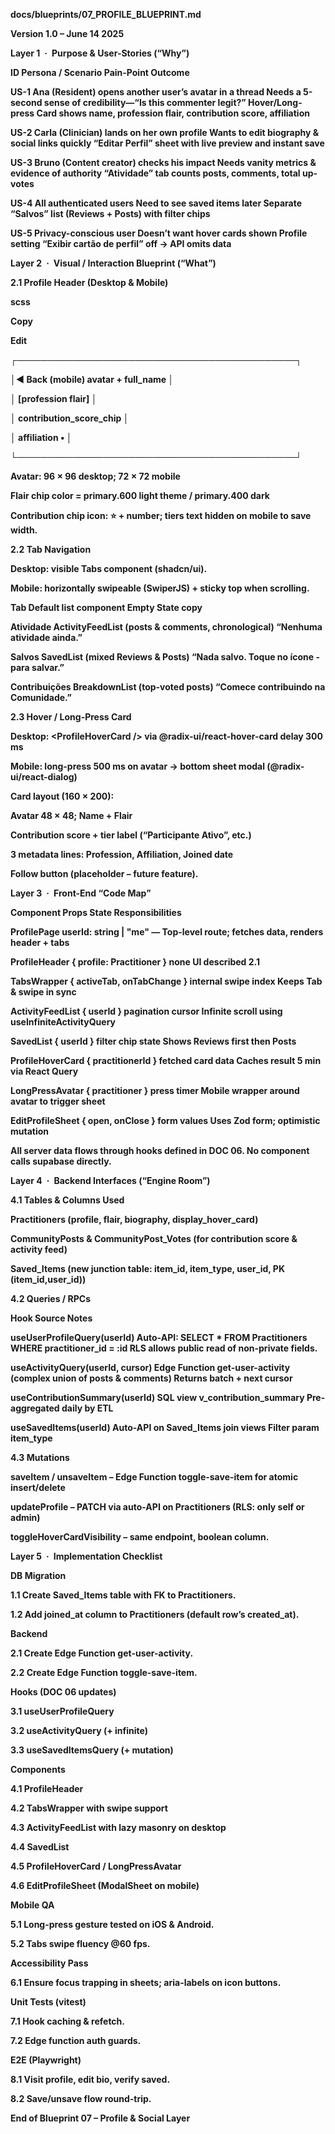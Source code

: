 **docs/blueprints/07\_PROFILE\_BLUEPRINT.md**

**Version 1.0 – June 14 2025**

**Layer 1 · Purpose & User-Stories (“Why”)**

**ID	Persona / Scenario	Pain-Point	Outcome**

**US-1	Ana (Resident) opens another user’s avatar in a thread	Needs a 5-second sense of credibility—“Is this commenter legit?”	Hover/Long-press Card shows name, profession flair, contribution score, affiliation**

**US-2	Carla (Clinician) lands on her own profile	Wants to edit biography & social links quickly	“Editar Perfil” sheet with live preview and instant save**

**US-3	Bruno (Content creator) checks his impact	Needs vanity metrics & evidence of authority	“Atividade” tab counts posts, comments, total up-votes**

**US-4	All authenticated users	Need to see saved items later	Separate “Salvos” list (Reviews \+ Posts) with filter chips**

**US-5	Privacy-conscious user	Doesn’t want hover cards shown	Profile setting “Exibir cartão de perfil” off → API omits data**

**Layer 2 · Visual / Interaction Blueprint (“What”)**

**2.1 Profile Header (Desktop & Mobile)**

**scss**

**Copy**

**Edit**

**┌─────────────────────────────────────────────┐**

**│◄ Back (mobile)        avatar  \+  full\_name │**

**│                         \[profession flair\] │**

**│                 contribution\_score\_chip    │**

**│      affiliation • │**

**└─────────────────────────────────────────────┘**

**Avatar: 96 × 96 desktop; 72 × 72 mobile**

**Flair chip color \= primary.600 light theme / primary.400 dark**

**Contribution chip icon: ⭐ \+ number; tiers text hidden on mobile to save width.**

**2.2 Tab Navigation**

**Desktop: visible Tabs component (shadcn/ui).**

**Mobile: horizontally swipeable (SwiperJS) \+ sticky top when scrolling.**

**Tab	Default list component	Empty State copy**

**Atividade	ActivityFeedList (posts & comments, chronological)	“Nenhuma atividade ainda.”**

**Salvos	SavedList (mixed Reviews & Posts)	“Nada salvo. Toque no ícone \- para salvar.”**

**Contribuições	BreakdownList (top-voted posts)	“Comece contribuindo na Comunidade.”**

**2.3 Hover / Long-Press Card**

**Desktop: \<ProfileHoverCard /\> via @radix-ui/react-hover-card delay 300 ms**

**Mobile: long-press 500 ms on avatar → bottom sheet modal (@radix-ui/react-dialog)**

**Card layout (160 × 200):**

**Avatar 48 × 48; Name \+ Flair**

**Contribution score \+ tier label (“Participante Ativo”, etc.)**

**3 metadata lines: Profession, Affiliation, Joined date**

**Follow button (placeholder – future feature).**

**Layer 3 · Front-End “Code Map”**

**Component	Props	State	Responsibilities**

**ProfilePage	userId: string | "me"	—	Top-level route; fetches data, renders header \+ tabs**

**ProfileHeader	{ profile: Practitioner }	none	UI described 2.1**

**TabsWrapper	{ activeTab, onTabChange }	internal swipe index	Keeps Tab & swipe in sync**

**ActivityFeedList	{ userId }	pagination cursor	Infinite scroll using useInfiniteActivityQuery**

**SavedList	{ userId }	filter chip state	Shows Reviews first then Posts**

**ProfileHoverCard	{ practitionerId }	fetched card data	Caches result 5 min via React Query**

**LongPressAvatar	{ practitioner }	press timer	Mobile wrapper around avatar to trigger sheet**

**EditProfileSheet	{ open, onClose }	form values	Uses Zod form; optimistic mutation**

**All server data flows through hooks defined in DOC 06\. No component calls supabase directly.**

**Layer 4 · Backend Interfaces (“Engine Room”)**

**4.1 Tables & Columns Used**

**Practitioners (profile, flair, biography, display\_hover\_card)**

**CommunityPosts & CommunityPost\_Votes (for contribution score & activity feed)**

**Saved\_Items (new junction table: item\_id, item\_type, user\_id, PK (item\_id,user\_id))**

**4.2 Queries / RPCs**

**Hook	Source	Notes**

**useUserProfileQuery(userId)	Auto-API: SELECT \* FROM Practitioners WHERE practitioner\_id \= :id	RLS allows public read of non-private fields.**

**useActivityQuery(userId, cursor)	Edge Function get-user-activity (complex union of posts & comments)	Returns batch \+ next cursor**

**useContributionSummary(userId)	SQL view v\_contribution\_summary	Pre-aggregated daily by ETL**

**useSavedItems(userId)	Auto-API on Saved\_Items join views	Filter param item\_type**

**4.3 Mutations**

**saveItem / unsaveItem – Edge Function toggle-save-item for atomic insert/delete**

**updateProfile – PATCH via auto-API on Practitioners (RLS: only self or admin)**

**toggleHoverCardVisibility – same endpoint, boolean column.**

**Layer 5 · Implementation Checklist**

**DB Migration**

**1.1 Create Saved\_Items table with FK to Practitioners.**

**1.2 Add joined\_at column to Practitioners (default row’s created\_at).**

**Backend**

**2.1 Create Edge Function get-user-activity.**

**2.2 Create Edge Function toggle-save-item.**

**Hooks (DOC 06 updates)**

**3.1 useUserProfileQuery**

**3.2 useActivityQuery (+ infinite)**

**3.3 useSavedItemsQuery (+ mutation)**

**Components**

**4.1 ProfileHeader**

**4.2 TabsWrapper with swipe support**

**4.3 ActivityFeedList with lazy masonry on desktop**

**4.4 SavedList**

**4.5 ProfileHoverCard / LongPressAvatar**

**4.6 EditProfileSheet (ModalSheet on mobile)**

**Mobile QA**

**5.1 Long-press gesture tested on iOS & Android.**

**5.2 Tabs swipe fluency @60 fps.**

**Accessibility Pass**

**6.1 Ensure focus trapping in sheets; aria-labels on icon buttons.**

**Unit Tests (vitest)**

**7.1 Hook caching & refetch.**

**7.2 Edge function auth guards.**

**E2E (Playwright)**

**8.1 Visit profile, edit bio, verify saved.**

**8.2 Save/unsave flow round-trip.**

**End of Blueprint 07 – Profile & Social Layer**

